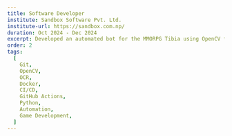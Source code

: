 ```yaml
---
title: Software Developer
institute: Sandbox Software Pvt. Ltd.
institute-url: https://sandbox.com.np/
duration: Oct 2024 - Dec 2024
excerpt: Developed an automated bot for the MMORPG Tibia using OpenCV for image recognition, OCR for text detection, and implemented game logic to complete in-game missions, with CI/CD pipelines for seamless deployment.
order: 2
tags:
  [
    Git,
    OpenCV,
    OCR,
    Docker,
    CI/CD,
    GitHub Actions,
    Python,
    Automation,
    Game Development,
  ]
---
```

